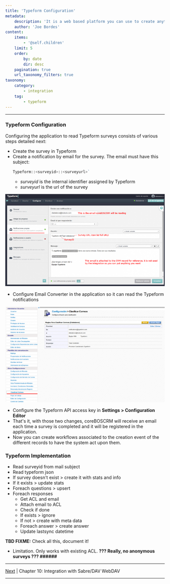```yaml
---
title: 'Typeform Configuration'
metadata:
    description: 'It is a web based platform you can use to create anything from surveys to apps, without needing to write a single line of code.'
    author: 'Joe Bordes'
content:
    items:
        - '@self.children'
    limit: 5
    order:
        by: date
        dir: desc
    pagination: true
    url_taxonomy_filters: true
taxonomy:
    category:
        - integration
    tag:
        - typeform 
---
```

---
### Typeform Configuration

Configuring the application to read Typeform surveys consists of various
steps detailed next:

-   Create the survey in Typeform
-   Create a notification by email for the survey. The email must have
    this subject:
    ```php
    Typeform::<surveyid>::<surveyurl>`
    ```
    -   *surveyid* is the internal identifier assigned by Typeform
    -   *surveyurl* is the url of the survey

![](cbcrm_survey_typeform_config.png?width=100%)



-   Configure Email Converter in the application so it can read the
    Typeform notifications

![](cbcrm_typeform_scanner_config.png?width=100%)

-   Configure the Typeform API access key in **Settings &gt;
    Configuration Editor**
-   That's it, with those two changes, coreBOSCRM will receive an email
    each time a survey is completed and it will be registered in the
    application.
-   Now you can create workflows associated to the creation event of the
    different records to have the system act upon them.

### Typeform Implementation

-   Read surveyid from mail subject
-   Read typeform json
-   If survey doesn't exist &gt; create it with stats and info
-   If it exists &gt; update stats
-   Foreach questions &gt; upsert
-   Foreach responses
    -   Get ACL and email
    -   Attach email to ACL
    -   Check if done
    -   If exists &gt; ignore
    -   If not &gt; create with meta data
    -   Foreach answer &gt; create answer
    -   Update lastsync datetime

**TBD FIXME:** Check all this, document it!

-   Limitation. Only works with existing ACL. **??? Really, no anonymous
    surveys ??? \#\#\#\#\#\#**

------------------------------------------------------------------------

[Next](http://localhost/coreBOSDocumentation/extensions-integrations/integration/webdav) | Chapter 10: Integration with Sabre/DAV WebDAV

------------------------------------------------------------------------